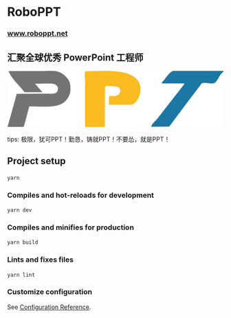 # RoboPPT

### www.roboppt.net

## 汇聚全球优秀 PowerPoint 工程师

![PPT](src/assets/logo.svg)

tips: 极限，犹可PPT！勤恳，铸就PPT！不要怂，就是PPT！

## Project setup

```
yarn
```

### Compiles and hot-reloads for development

```
yarn dev
```

### Compiles and minifies for production

```
yarn build
```

### Lints and fixes files

```
yarn lint
```

### Customize configuration

See [Configuration Reference](https://vitejs.dev/config/).
